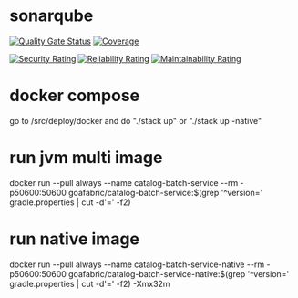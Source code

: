 # sonarqube
[![Quality Gate Status](https://sonarcloud.io/api/project_badges/measure?project=org.goafabric%3Acatalog-batch-service&metric=alert_status)](https://sonarcloud.io/summary/new_code?id=org.goafabric%3Acatalog-batch-service)
[![Coverage](https://sonarcloud.io/api/project_badges/measure?project=org.goafabric%3Acatalog-batch-service&metric=coverage)](https://sonarcloud.io/summary/new_code?id=org.goafabric%3Acatalog-batch-service)

[![Security Rating](https://sonarcloud.io/api/project_badges/measure?project=org.goafabric%3Acatalog-batch-service&metric=security_rating)](https://sonarcloud.io/summary/new_code?id=org.goafabric%3Acatalog-batch-service)
[![Reliability Rating](https://sonarcloud.io/api/project_badges/measure?project=org.goafabric%3Acatalog-batch-service&metric=reliability_rating)](https://sonarcloud.io/summary/new_code?id=org.goafabric%3Acatalog-batch-service)
[![Maintainability Rating](https://sonarcloud.io/api/project_badges/measure?project=org.goafabric%3Acatalog-batch-service&metric=sqale_rating)](https://sonarcloud.io/summary/new_code?id=org.goafabric%3Acatalog-batch-service)

# docker compose
go to /src/deploy/docker and do "./stack up" or "./stack up -native"

# run jvm multi image
docker run --pull always --name catalog-batch-service --rm -p50600:50600 goafabric/catalog-batch-service:$(grep '^version=' gradle.properties | cut -d'=' -f2)

# run native image
docker run --pull always --name catalog-batch-service-native --rm -p50600:50600 goafabric/catalog-batch-service-native:$(grep '^version=' gradle.properties | cut -d'=' -f2) -Xmx32m